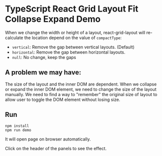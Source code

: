 TypeScript React Grid Layout Fit Collapse Expand Demo
=====================================================

When we change the width or height of a layout, react-grid-layout will
re-calculate the location depend on the value of `compactType`:

- `vertical`: Remove the gap between vertical layouts. (Default)
- `horizontal`: Remove the gap between horizontal layouts.
- `null`: No change, keep the gaps

## A problem we may have:

The size of the layout and the inner DOM are dependent. When we collapse
or expand the inner DOM element, we need to change the size of the layout
manually. We need to find a way to "remember" the original size of layout
to allow user to toggle the DOM element without losing size.

## Run

```
npm install
npm run demo
```

It will open page on browser automatically.

Click on the header of the panels to see the effect.

